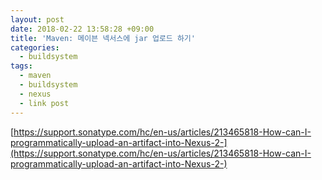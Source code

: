 ```yaml
---
layout: post
date: 2018-02-22 13:58:28 +09:00
title: 'Maven: 메이븐 넥서스에 jar 업로드 하기'
categories:
  - buildsystem
tags:
  - maven
  - buildsystem
  - nexus
  - link post
---
```


[https://support.sonatype.com/hc/en-us/articles/213465818-How-can-I-programmatically-upload-an-artifact-into-Nexus-2-](https://support.sonatype.com/hc/en-us/articles/213465818-How-can-I-programmatically-upload-an-artifact-into-Nexus-2-)

